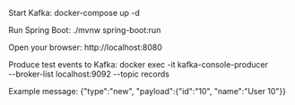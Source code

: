 Start Kafka:
docker-compose up -d

Run Spring Boot:
./mvnw spring-boot:run

Open your browser:
http://localhost:8080

Produce test events to Kafka:
docker exec -it <kafka-container-id> kafka-console-producer \
--broker-list localhost:9092 --topic records

Example message:
{"type":"new", "payload":{"id":"10", "name":"User 10"}}
